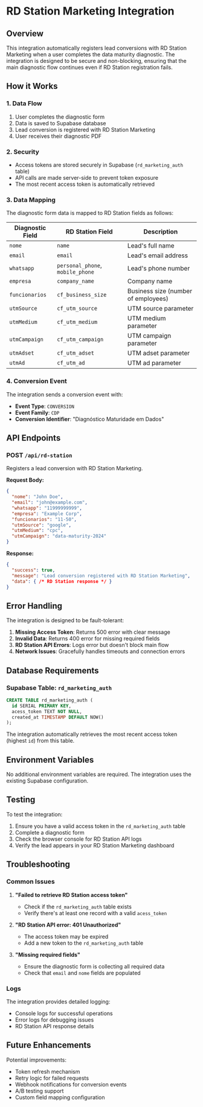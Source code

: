 # RD Station Marketing Integration

## Overview

This integration automatically registers lead conversions with RD Station Marketing when a user completes the data maturity diagnostic. The integration is designed to be secure and non-blocking, ensuring that the main diagnostic flow continues even if RD Station registration fails.

## How it Works

### 1. Data Flow
1. User completes the diagnostic form
2. Data is saved to Supabase database
3. Lead conversion is registered with RD Station Marketing
4. User receives their diagnostic PDF

### 2. Security
- Access tokens are stored securely in Supabase (`rd_marketing_auth` table)
- API calls are made server-side to prevent token exposure
- The most recent access token is automatically retrieved

### 3. Data Mapping

The diagnostic form data is mapped to RD Station fields as follows:

| Diagnostic Field | RD Station Field | Description |
|------------------|------------------|-------------|
| `nome` | `name` | Lead's full name |
| `email` | `email` | Lead's email address |
| `whatsapp` | `personal_phone`, `mobile_phone` | Lead's phone number |
| `empresa` | `company_name` | Company name |
| `funcionarios` | `cf_business_size` | Business size (number of employees) |
| `utmSource` | `cf_utm_source` | UTM source parameter |
| `utmMedium` | `cf_utm_medium` | UTM medium parameter |
| `utmCampaign` | `cf_utm_campaign` | UTM campaign parameter |
| `utmAdset` | `cf_utm_adset` | UTM adset parameter |
| `utmAd` | `cf_utm_ad` | UTM ad parameter |

### 4. Conversion Event

The integration sends a conversion event with:
- **Event Type**: `CONVERSION`
- **Event Family**: `CDP`
- **Conversion Identifier**: "Diagnóstico Maturidade em Dados"

## API Endpoints

### POST `/api/rd-station`
Registers a lead conversion with RD Station Marketing.

**Request Body:**
```json
{
  "nome": "John Doe",
  "email": "john@example.com",
  "whatsapp": "11999999999",
  "empresa": "Example Corp",
  "funcionarios": "11-50",
  "utmSource": "google",
  "utmMedium": "cpc",
  "utmCampaign": "data-maturity-2024"
}
```

**Response:**
```json
{
  "success": true,
  "message": "Lead conversion registered with RD Station Marketing",
  "data": { /* RD Station response */ }
}
```

## Error Handling

The integration is designed to be fault-tolerant:

1. **Missing Access Token**: Returns 500 error with clear message
2. **Invalid Data**: Returns 400 error for missing required fields
3. **RD Station API Errors**: Logs error but doesn't block main flow
4. **Network Issues**: Gracefully handles timeouts and connection errors

## Database Requirements

### Supabase Table: `rd_marketing_auth`
```sql
CREATE TABLE rd_marketing_auth (
  id SERIAL PRIMARY KEY,
  acess_token TEXT NOT NULL,
  created_at TIMESTAMP DEFAULT NOW()
);
```

The integration automatically retrieves the most recent access token (highest `id`) from this table.

## Environment Variables

No additional environment variables are required. The integration uses the existing Supabase configuration.

## Testing

To test the integration:

1. Ensure you have a valid access token in the `rd_marketing_auth` table
2. Complete a diagnostic form
3. Check the browser console for RD Station API logs
4. Verify the lead appears in your RD Station Marketing dashboard

## Troubleshooting

### Common Issues

1. **"Failed to retrieve RD Station access token"**
   - Check if the `rd_marketing_auth` table exists
   - Verify there's at least one record with a valid `acess_token`

2. **"RD Station API error: 401 Unauthorized"**
   - The access token may be expired
   - Add a new token to the `rd_marketing_auth` table

3. **"Missing required fields"**
   - Ensure the diagnostic form is collecting all required data
   - Check that `email` and `nome` fields are populated

### Logs

The integration provides detailed logging:
- Console logs for successful operations
- Error logs for debugging issues
- RD Station API response details

## Future Enhancements

Potential improvements:
- Token refresh mechanism
- Retry logic for failed requests
- Webhook notifications for conversion events
- A/B testing support
- Custom field mapping configuration
